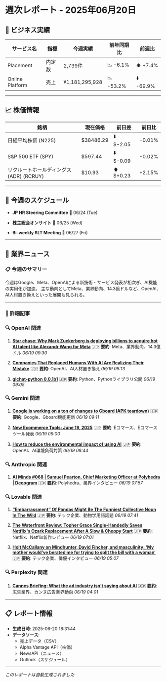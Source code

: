 # 週次レポート - 2025年06月20日

## 💼 ビジネス実績

| サービス名 | 指標 | 今週実績 | 前年同期比 | 前週比 |
|------------|------|----------|------------|--------|
| Placement | 内定数 | 2,739件 | 📉 -6.1% | ⬆️ +7.4% |
| Online Platform | 売上 | ¥1,181,295,928 | 📉 -53.2% | ⬇️ -69.9% |

---

## 📈 株価情報

| 銘柄 | 現在価格 | 前日差 | 前日比 |
|------|----------|--------|--------|
| 日経平均株価 (N225) | $38486.29 | ⬇️ $-2.05 | -0.01% |
| S&P 500 ETF (SPY) | $597.44 | ⬇️ $-0.09 | -0.02% |
| リクルートホールディングス (ADR) (RCRUY) | $10.93 | ⬆️ $+0.23 | +2.15% |

---

## 📅 今週のスケジュール

- **JP HR Steering Committee**
  📅 06/24 (Tue)

- **株主総会オンサイト**
  📅 06/25 (Wed)

- **Bi-weekly SLT Meeting**
  📅 06/27 (Fri)



---

## 📰 業界ニュース

### 📋 今週のサマリー

今週はGoogle、Meta、OpenAIによる新技術・サービス発表が相次ぎ、AI機能の実用化が加速。 主な動向としてMeta、業界動向、14.3億ドルなど、OpenAI、AI人材置き換えといった展開も見られる。

---

### 📄 詳細記事


### 🔍 OpenAI 関連

1. **[Star chase: Why Mark Zuckerberg is deploying billions to acquire hot AI talent like Alexandr Wang for Meta](https://www.livemint.com/opinion/online-views/meta-mark-zuckerberg-alexandr-wang-scale-ai-chatgpt-openai-google-microsoft-amazon-whatsapp-instagram-scale-characterai-11750248831868.html)**
   🇯🇵 **要約**: Meta、業界動向、14.3億ドル
   *06/19 09:30*

2. **[Companies That Replaced Humans With AI Are Realizing Their Mistake](https://biztoc.com/x/24b6947797d10aa0)**
   🇯🇵 **要約**: OpenAI、AI人材置き換え
   *06/19 09:13*

3. **[glchat-python 0.0.1b1](https://pypi.org/project/glchat-python/)**
   🇯🇵 **要約**: Python、Pythonライブラリ公開
   *06/19 09:05*


### 🔍 Gemini 関連

1. **[Google is working on a ton of changes to Gboard (APK teardown)](https://www.androidauthority.com/google-changes-gboard-apk-teardown-3568939/)**
   🇯🇵 **要約**: Google、Gboard機能更新
   *06/19 09:11*

2. **[New Ecommerce Tools: June 19, 2025](https://www.practicalecommerce.com/new-ecommerce-tools-june-19-2025)**
   🇯🇵 **要約**: Eコマース、Eコマースツール発表
   *06/19 09:00*

3. **[How to reduce the environmental impact of using AI](https://onlinejournalismblog.com/2025/06/19/how-to-reduce-the-environmental-impact-of-using-ai/)**
   🇯🇵 **要約**: OpenAI、AI環境負荷対策
   *06/19 08:44*


### 🔍 Anthropic 関連

1. **[AI Minds #068 | Samuel Pearton, Chief Marketing Officer at Polyhedra | Deepgram](https://deepgram.com/podcast/ai-minds-068-samuel-pearton-chief-marketing-officer-at-polyhedra)**
   🇯🇵 **要約**: Polyhedra、業界インタビュー
   *06/19 07:57*


### 🔍 Lovable 関連

1. **[“Embarrassment” Of Pandas Might Be The Funniest Collective Noun In The Wild](https://www.boredpanda.com/what-is-a-group-of-pandas-called/)**
   🇯🇵 **要約**: テック企業、動物学用語話題
   *06/19 07:41*

2. **[The Waterfront Review: Topher Grace Single-Handedly Saves Netflix's Ozark Replacement After A Slow & Choppy Start](https://screenrant.com/the-waterfront-tv-review/)**
   🇯🇵 **要約**: Netflix、Netflix新作レビュー
   *06/19 07:01*

3. **[Holt McCallany on Mindhunter, David Fincher, and masculinity: ‘My mother would’ve berated me for trying to split the bill with a woman’](https://www.the-independent.com/arts-entertainment/tv/features/holt-mccallany-mindhunter-waterfront-netflix-b2772498.html)**
   🇯🇵 **要約**: テック企業、俳優インタビュー
   *06/19 05:07*


### 🔍 Perplexity 関連

1. **[Cannes Briefing: What the ad industry isn’t saying about AI](http://digiday.com/marketing/cannes-briefing-what-the-ad-industry-isnt-saying-about-ai/)**
   🇯🇵 **要約**: 広告業界、カンヌ広告業界動向
   *06/19 04:01*



---

## 📋 レポート情報

- **生成日時**: 2025-06-20 18:31:44
- **データソース**: 
  - 売上データ（CSV）
  - Alpha Vantage API（株価）
  - NewsAPI（ニュース）
  - Outlook（スケジュール）

---

*このレポートは自動生成されました*
